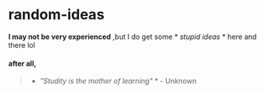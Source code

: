 # random-ideas
**I may not be very experienced** ,but I do get some * *stupid ideas* * here and there lol
#### after all,
> * *"Studity is the mother of learning"* *  - Unknown
